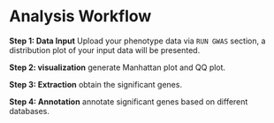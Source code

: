 # Analysis Workflow

**Step 1: Data Input** Upload your phenotype data via `RUN GWAS` section, a distribution plot of your input data will be presented.

**Step 2: visualization** generate Manhattan plot and QQ plot.

**Step 3: Extraction** obtain the significant genes.

**Step 4: Annotation** annotate significant genes based on different databases.

